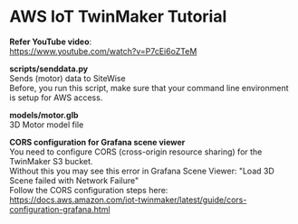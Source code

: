 # AWS IoT TwinMaker Tutorial

**Refer YouTube video**: <br>
https://www.youtube.com/watch?v=P7cEi6oZTeM 

**scripts/senddata.py** <br>
Sends (motor) data to SiteWise <br>
Before, you run this script, make sure that your command line environment is setup for AWS access. <br>

**models/motor.glb** <br>
3D Motor model file

**CORS configuration for Grafana scene viewer** <br>
You need to configure CORS (cross-origin resource sharing) for the TwinMaker S3 bucket.<br>
Without this you may see this error in Grafana Scene Viewer: "Load 3D Scene failed with Network Failure" <br> 
Follow the CORS configuration steps here: https://docs.aws.amazon.com/iot-twinmaker/latest/guide/cors-configuration-grafana.html 
